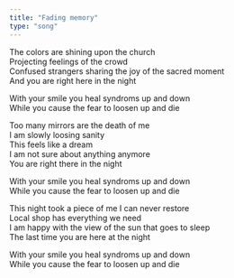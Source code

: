 ```yaml
---
title: "Fading memory"
type: "song"
---
```


The colors are shining upon the church  
Projecting feelings of the crowd  
Confused strangers sharing the joy of the sacred moment  
And you are right here in the night

With your smile you heal syndroms up and down  
While you cause the fear to loosen up and die

Too many mirrors are the death of me  
I am slowly loosing sanity  
This feels like a dream  
I am not sure about anything anymore  
You are right there in the night

With your smile you heal syndroms up and down  
While you cause the fear to loosen up and die

This night took a piece of me I can never restore  
Local shop has everything we need  
I am happy with the view of the sun that goes to sleep  
The last time you are here at the night

With your smile you heal syndroms up and down  
While you cause the fear to loosen up and die
